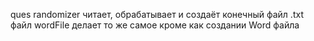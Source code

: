 ques randomizer читает, обрабатывает и создаёт конечный файл .txt файл
wordFile делает то же самое кроме как создании Word файла
